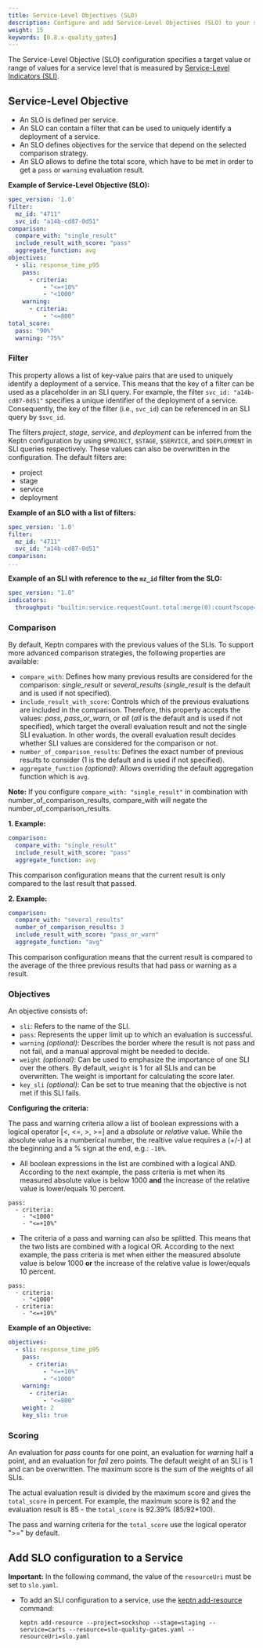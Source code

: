 ```yaml
---
title: Service-Level Objectives (SLO)
description: Configure and add Service-Level Objectives (SLO) to your service.
weight: 15
keywords: [0.8.x-quality_gates]
---
```


The Service-Level Objective (SLO) configuration specifies a target value or range of values for a service level that is measured by [Service-Level Indicators (SLI)](../sli). 

## Service-Level Objective

* An SLO is defined per service.
* An SLO can contain a filter that can be used to uniquely identify a deployment of a service.
* An SLO defines objectives for the service that depend on the selected comparison strategy. 
* An SLO allows to define the total score, which have to be met in order to get a `pass` or `warning` evaluation result.

**Example of Service-Level Objective (SLO):**

```yaml
spec_version: '1.0'
filter:
  mz_id: "4711"
  svc_id: "a14b-cd87-0d51"
comparison:
  compare_with: "single_result"
  include_result_with_score: "pass"
  aggregate_function: avg
objectives:
  - sli: response_time_p95
    pass:
      - criteria:
          - "<=+10%"
          - "<1000"
    warning:
      - criteria:
          - "<=800"
total_score:
  pass: "90%"
  warning: "75%"
```

### Filter
This property allows a list of key-value pairs that are used to uniquely identify a deployment of a service. This means that the key of a filter can be used as a placeholder in an SLI query. For example, the filter `svc_id: "a14b-cd87-0d51"` specifies a unique identifier of the deployment of a service. Consequently, the key of the filter (i.e., `svc_id`) can be referenced in an SLI query by `$svc_id`. 

The filters *project*, *stage*, *service*, and *deployment* can be inferred from the Keptn configuration by using `$PROJECT`, `$STAGE`, `$SERVICE`, and `$DEPLOYMENT` in SLI queries respectively. These values can also be overwritten in the configuration. The default filters are:

* project
* stage
* service
* deployment

**Example of an SLO with a list of filters:**
```yaml
spec_version: '1.0'
filter:
  mz_id: "4711"
  svc_id: "a14b-cd87-0d51"
comparison:
...
```

**Example of an SLI with reference to the `mz_id` filter from the SLO:**
```yaml
spec_version: "1.0"
indicators:
  throughput: "builtin:service.requestCount.total:merge(0):count?scope=tag(keptn_service:$SERVICE),mzId($mz_id)"
```

### Comparison
By default, Keptn compares with the previous values of the SLIs. To support more advanced comparison strategies, the following properties are available: 

* `compare_with`: Defines how many previous results are considered for the comparison: *single_result* or *several_results* (*single_result* is the default and is used if not specified).
* `include_result_with_score`: Controls which of the previous evaluations are included in the comparison. Therefore, this property accepts the values: *pass*, *pass_or_warn*, or *all* (*all* is the default and is used if not specified), which target the overall evaluation result and not the single SLI evaluation. In other words, the overall evaluation result decides whether SLI values are considered for the comparison or not.
* `number_of_comparison_results`: Defines the exact number of previous results to consider (1 is the default and is used if not specified).
* `aggregate_function` *(optional)*: Allows overriding the default aggregation function which is `avg`. 

**Note:** If you configure `compare_with: "single_result"` in combination with number_of_comparison_results, compare_with will negate the number_of_comparison_results. 

**1. Example:**

```yaml
comparison:
  compare_with: "single_result"
  include_result_with_score: "pass"
  aggregate_function: avg
```
This comparison configuration means that the current result is only compared to the last result that passed. 

**2. Example:**

```yaml
comparison:
  compare_with: "several_results"
  number_of_comparison_results: 3
  include_result_with_score: "pass_or_warn"
  aggregate_function: "avg"
```

This comparison configuration means that the current result is compared to the average of the three previous results that had pass or warning as a result.

### Objectives
An objective consists of:

* `sli`: Refers to the name of the SLI.
* `pass`: Represents the upper limit up to which an evaluation is successful. 
* `warning` *(optional)*: Describes the border where the result is not pass and not fail, and a manual approval might be needed to decide. 
* `weight` *(optional)*: Can be used to emphasize the importance of one SLI over the others. By default, `weight` is 1 for all SLIs and can be overwritten. The weight is important for calculating the score later. 
* `key_sli` *(optional)*: Can be set to true meaning that the objective is not met if this SLI fails.

**Configuring the criteria:**

The pass and warning criteria allow a list of boolean expressions with a logical operator [<, <=, >, >=] and a *absolute* or *relative* value. While the absolute value is a numberical number, the realtive value requires a (+/-) at the beginning and a % sign at the end, e.g.: `-10%`. 

* All boolean expressions in the list are combined with a logical AND. According to the next example, the pass criteria is met when its measured absolute value is below 1000 **and** the increase of the relative value is lower/equals 10 percent. 

```
pass:
  - criteria:
    - "<1000"
    - "<=+10%"
```

* The criteria of a pass and warning can also be splitted. This means that the two lists are combined with a logical OR. According to the next example, the pass criteria is met when either the measured absolute value is below 1000 **or** the increase of the relative value is lower/equals 10 percent. 

```
pass:
  - criteria:
    - "<1000"
  - criteria:
    - "<=+10%"
```

**Example of an Objective:**

```yaml
objectives:
  - sli: response_time_p95
    pass:
      - criteria:
          - "<=+10%"
          - "<1000"
    warning:
      - criteria:
          - "<=800"
    weight: 2
    key_sli: true
```

### Scoring
An evaluation for *pass* counts for one point, an evaluation for *warning* half a point, and an evaluation for *fail* zero points. The default weight of an SLI is 1 and can be overwritten. The maximum score is the sum of the weights of all SLIs.

The actual evaluation result is divided by the maximum score and gives the `total_score` in percent. For example, the maximum score is 92 and the evaluation result is 85 - the `total_score` is 92.39% (85/92*100).

The pass and warning criteria for the `total_score` use the logical operator ">=" by default.

## Add SLO configuration to a Service

**Important:** In the following command, the value of the `resourceUri` must be set to `slo.yaml`.

* To add an SLI configuration to a service, use the [keptn add-resource](../../reference/cli/commands/keptn_add-resource) command:

  ```console
  keptn add-resource --project=sockshop --stage=staging --service=carts --resource=slo-quality-gates.yaml --resourceUri=slo.yaml
  ```

